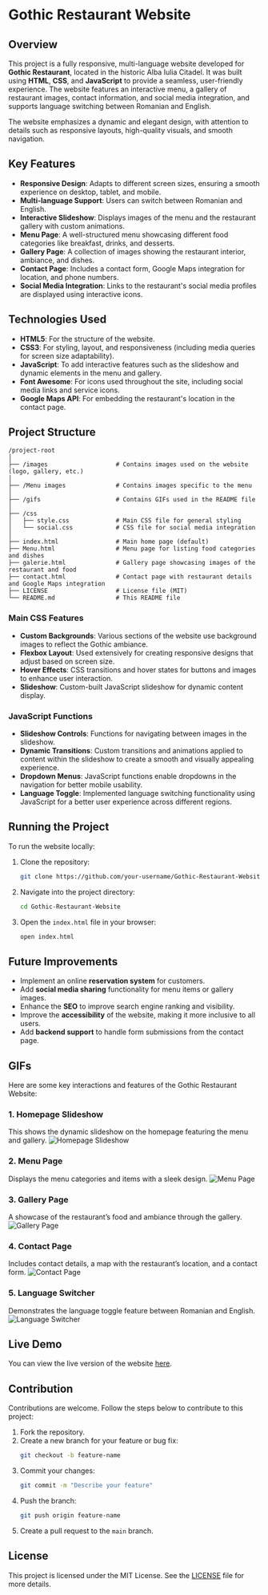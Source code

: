 # Gothic Restaurant Website

## Overview

This project is a fully responsive, multi-language website developed for **Gothic Restaurant**, located in the historic Alba Iulia Citadel. It was built using **HTML**, **CSS**, and **JavaScript** to provide a seamless, user-friendly experience. The website features an interactive menu, a gallery of restaurant images, contact information, and social media integration, and supports language switching between Romanian and English.

The website emphasizes a dynamic and elegant design, with attention to details such as responsive layouts, high-quality visuals, and smooth navigation.

## Key Features

- **Responsive Design**: Adapts to different screen sizes, ensuring a smooth experience on desktop, tablet, and mobile.
- **Multi-language Support**: Users can switch between Romanian and English.
- **Interactive Slideshow**: Displays images of the menu and the restaurant gallery with custom animations.
- **Menu Page**: A well-structured menu showcasing different food categories like breakfast, drinks, and desserts.
- **Gallery Page**: A collection of images showing the restaurant interior, ambiance, and dishes.
- **Contact Page**: Includes a contact form, Google Maps integration for location, and phone numbers.
- **Social Media Integration**: Links to the restaurant's social media profiles are displayed using interactive icons.

## Technologies Used

- **HTML5**: For the structure of the website.
- **CSS3**: For styling, layout, and responsiveness (including media queries for screen size adaptability).
- **JavaScript**: To add interactive features such as the slideshow and dynamic elements in the menu and gallery.
- **Font Awesome**: For icons used throughout the site, including social media links and service icons.
- **Google Maps API**: For embedding the restaurant's location in the contact page.

## Project Structure

```
/project-root
│
├── /images                   # Contains images used on the website (logo, gallery, etc.)
│
├── /Menu images              # Contains images specific to the menu
│
├── /gifs                     # Contains GIFs used in the README file
│
├── /css
│   ├── style.css             # Main CSS file for general styling
│   └── social.css            # CSS file for social media integration
│
├── index.html                # Main home page (default)
├── Menu.html                 # Menu page for listing food categories and dishes
├── galerie.html              # Gallery page showcasing images of the restaurant and food
├── contact.html              # Contact page with restaurant details and Google Maps integration
├── LICENSE                   # License file (MIT)
└── README.md                 # This README file

```

### Main CSS Features

- **Custom Backgrounds**: Various sections of the website use background images to reflect the Gothic ambiance.
- **Flexbox Layout**: Used extensively for creating responsive designs that adjust based on screen size.
- **Hover Effects**: CSS transitions and hover states for buttons and images to enhance user interaction.
- **Slideshow**: Custom-built JavaScript slideshow for dynamic content display.
  
### JavaScript Functions

- **Slideshow Controls**: Functions for navigating between images in the slideshow.
- **Dynamic Transitions**: Custom transitions and animations applied to content within the slideshow to create a smooth and visually appealing experience.
- **Dropdown Menus**: JavaScript functions enable dropdowns in the navigation for better mobile usability.
- **Language Toggle**: Implemented language switching functionality using JavaScript for a better user experience across different regions.

## Running the Project

To run the website locally:

1. Clone the repository:
   ```bash
   git clone https://github.com/your-username/Gothic-Restaurant-Website.git
   ```

2. Navigate into the project directory:
   ```bash
   cd Gothic-Restaurant-Website
   ```

3. Open the `index.html` file in your browser:
   ```bash
   open index.html
   ```

## Future Improvements

- Implement an online **reservation system** for customers.
- Add **social media sharing** functionality for menu items or gallery images.
- Enhance the **SEO** to improve search engine ranking and visibility.
- Improve the **accessibility** of the website, making it more inclusive to all users.
- Add **backend support** to handle form submissions from the contact page.

## GIFs

Here are some key interactions and features of the Gothic Restaurant Website:

### 1. Homepage Slideshow
This shows the dynamic slideshow on the homepage featuring the menu and gallery.
![Homepage Slideshow](gifs/homepageSlideShowGif.gif)

### 2. Menu Page
Displays the menu categories and items with a sleek design.
![Menu Page](gifs/menuGif.gif)

### 3. Gallery Page
A showcase of the restaurant’s food and ambiance through the gallery.
![Gallery Page](gifs/galleryGif.gif)

### 4. Contact Page
Includes contact details, a map with the restaurant’s location, and a contact form.
![Contact Page](gifs/contactGif.gif)

### 5. Language Switcher
Demonstrates the language toggle feature between Romanian and English.
![Language Switcher](gifs/languageSwitchGif.gif)

## Live Demo

You can view the live version of the website [here](https://chris91ss.github.io/Gothic-Restaurant-Website/).

## Contribution

Contributions are welcome. Follow the steps below to contribute to this project:

1. Fork the repository.
2. Create a new branch for your feature or bug fix:
   ```bash
   git checkout -b feature-name
   ```
3. Commit your changes:
   ```bash
   git commit -m "Describe your feature"
   ```
4. Push the branch:
   ```bash
   git push origin feature-name
   ```
5. Create a pull request to the `main` branch.

## License

This project is licensed under the MIT License. See the [LICENSE](LICENSE) file for more details.
